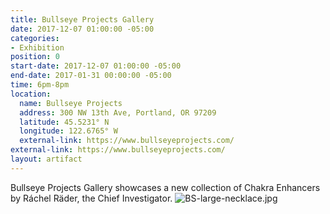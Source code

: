 ```yaml
---
title: Bullseye Projects Gallery
date: 2017-12-07 01:00:00 -05:00
categories:
- Exhibition
position: 0
start-date: 2017-12-07 01:00:00 -05:00
end-date: 2017-01-31 00:00:00 -05:00
time: 6pm-8pm
location:
  name: Bullseye Projects
  address: 300 NW 13th Ave, Portland, OR 97209
  latitude: 45.5231° N
  longitude: 122.6765° W
  external-link: https://www.bullseyeprojects.com/
external-link: https://www.bullseyeprojects.com/
layout: artifact
---
```


Bullseye Projects Gallery showcases a new collection of Chakra Enhancers by Ráchel Räder, the Chief Investigator. 
![BS-large-necklace.jpg](/uploads/BS-large-necklace.jpg)
